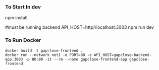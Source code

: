 ### To Start In dev

npm install

#must be running backend
API_HOST=http//localhost:3003 npm run dev


### To Run Docker

    docker build -t gapclose-frontend .
    docker run --network net1 -e PORT=80 -e API_HOST=gapclose-backend-app:3003 -p 80:80 -it --rm --name gapclose-frontend-app gapclose-frontend